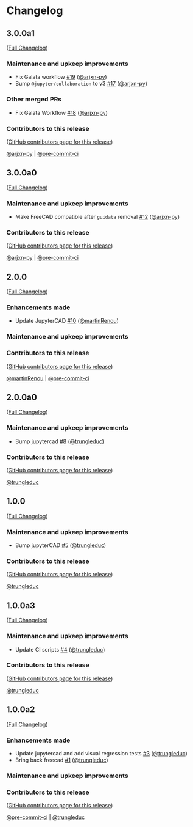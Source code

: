 # Changelog

<!-- <START NEW CHANGELOG ENTRY> -->

## 3.0.0a1

([Full Changelog](https://github.com/jupytercad/JupyterCAD-FreeCAD/compare/v3.0.0a0...f011fd8d0b58f1568cbf25ac4ea6d8596a97799c))

### Maintenance and upkeep improvements

- Fix Galata workflow [#19](https://github.com/jupytercad/JupyterCAD-FreeCAD/pull/19) ([@arjxn-py](https://github.com/arjxn-py))
- Bump `@jupyter/collaboration` to v3 [#17](https://github.com/jupytercad/JupyterCAD-FreeCAD/pull/17) ([@arjxn-py](https://github.com/arjxn-py))

### Other merged PRs

- Fix Galata Workflow [#18](https://github.com/jupytercad/JupyterCAD-FreeCAD/pull/18) ([@arjxn-py](https://github.com/arjxn-py))

### Contributors to this release

([GitHub contributors page for this release](https://github.com/jupytercad/JupyterCAD-FreeCAD/graphs/contributors?from=2024-10-09&to=2024-11-04&type=c))

[@arjxn-py](https://github.com/search?q=repo%3Ajupytercad%2FJupyterCAD-FreeCAD+involves%3Aarjxn-py+updated%3A2024-10-09..2024-11-04&type=Issues) | [@pre-commit-ci](https://github.com/search?q=repo%3Ajupytercad%2FJupyterCAD-FreeCAD+involves%3Apre-commit-ci+updated%3A2024-10-09..2024-11-04&type=Issues)

<!-- <END NEW CHANGELOG ENTRY> -->

## 3.0.0a0

([Full Changelog](https://github.com/jupytercad/JupyterCAD-FreeCAD/compare/v2.0.0...4f1234a586a5857215eb428bbd6399a3d427545f))

### Maintenance and upkeep improvements

- Make FreeCAD compatible after `guidata` removal [#12](https://github.com/jupytercad/JupyterCAD-FreeCAD/pull/12) ([@arjxn-py](https://github.com/arjxn-py))

### Contributors to this release

([GitHub contributors page for this release](https://github.com/jupytercad/JupyterCAD-FreeCAD/graphs/contributors?from=2024-07-02&to=2024-10-09&type=c))

[@arjxn-py](https://github.com/search?q=repo%3Ajupytercad%2FJupyterCAD-FreeCAD+involves%3Aarjxn-py+updated%3A2024-07-02..2024-10-09&type=Issues) | [@pre-commit-ci](https://github.com/search?q=repo%3Ajupytercad%2FJupyterCAD-FreeCAD+involves%3Apre-commit-ci+updated%3A2024-07-02..2024-10-09&type=Issues)

## 2.0.0

([Full Changelog](https://github.com/jupytercad/JupyterCAD-FreeCAD/compare/v2.0.0a0...c7b2060ae1754a4061916d8e0c5f00dd5bcd58c1))

### Enhancements made

- Update JupyterCAD [#10](https://github.com/jupytercad/JupyterCAD-FreeCAD/pull/10) ([@martinRenou](https://github.com/martinRenou))

### Maintenance and upkeep improvements

### Contributors to this release

([GitHub contributors page for this release](https://github.com/jupytercad/JupyterCAD-FreeCAD/graphs/contributors?from=2024-02-28&to=2024-07-02&type=c))

[@martinRenou](https://github.com/search?q=repo%3Ajupytercad%2FJupyterCAD-FreeCAD+involves%3AmartinRenou+updated%3A2024-02-28..2024-07-02&type=Issues) | [@pre-commit-ci](https://github.com/search?q=repo%3Ajupytercad%2FJupyterCAD-FreeCAD+involves%3Apre-commit-ci+updated%3A2024-02-28..2024-07-02&type=Issues)

## 2.0.0a0

([Full Changelog](https://github.com/jupytercad/jupytercad-freecad/compare/v1.0.0...9f98946a94d3867630a106211c30bfb453b1378d))

### Maintenance and upkeep improvements

- Bump jupytercad [#8](https://github.com/jupytercad/jupytercad-freecad/pull/8) ([@trungleduc](https://github.com/trungleduc))

### Contributors to this release

([GitHub contributors page for this release](https://github.com/jupytercad/jupytercad-freecad/graphs/contributors?from=2024-01-12&to=2024-02-28&type=c))

[@trungleduc](https://github.com/search?q=repo%3Ajupytercad%2Fjupytercad-freecad+involves%3Atrungleduc+updated%3A2024-01-12..2024-02-28&type=Issues)

## 1.0.0

([Full Changelog](https://github.com/jupytercad/jupytercad-freecad/compare/v1.0.0a3...9d5186e8d40721b464ca83a7051d4d0a580e932e))

### Maintenance and upkeep improvements

- Bump jupyterCAD [#5](https://github.com/jupytercad/jupytercad-freecad/pull/5) ([@trungleduc](https://github.com/trungleduc))

### Contributors to this release

([GitHub contributors page for this release](https://github.com/jupytercad/jupytercad-freecad/graphs/contributors?from=2024-01-02&to=2024-01-12&type=c))

[@trungleduc](https://github.com/search?q=repo%3Ajupytercad%2Fjupytercad-freecad+involves%3Atrungleduc+updated%3A2024-01-02..2024-01-12&type=Issues)

## 1.0.0a3

([Full Changelog](https://github.com/jupytercad/jupytercad-freecad/compare/v1.0.0a2...819560810e99705f93bbc13bd55c2b5d05a0b013))

### Maintenance and upkeep improvements

- Update CI scripts [#4](https://github.com/jupytercad/jupytercad-freecad/pull/4) ([@trungleduc](https://github.com/trungleduc))

### Contributors to this release

([GitHub contributors page for this release](https://github.com/jupytercad/jupytercad-freecad/graphs/contributors?from=2024-01-02&to=2024-01-02&type=c))

[@trungleduc](https://github.com/search?q=repo%3Ajupytercad%2Fjupytercad-freecad+involves%3Atrungleduc+updated%3A2024-01-02..2024-01-02&type=Issues)

## 1.0.0a2

([Full Changelog](https://github.com/jupytercad/jupytercad-freecad/compare/0f4b13f354b5d2f418f92a5cd36bbd4872b3f26c...199767266111c271179fac9fc41d731297949cfa))

### Enhancements made

- Update jupytercad and add visual regression tests [#3](https://github.com/jupytercad/jupytercad-freecad/pull/3) ([@trungleduc](https://github.com/trungleduc))
- Bring back freecad [#1](https://github.com/jupytercad/jupytercad-freecad/pull/1) ([@trungleduc](https://github.com/trungleduc))

### Maintenance and upkeep improvements

### Contributors to this release

([GitHub contributors page for this release](https://github.com/jupytercad/jupytercad-freecad/graphs/contributors?from=2023-11-17&to=2024-01-02&type=c))

[@pre-commit-ci](https://github.com/search?q=repo%3Ajupytercad%2Fjupytercad-freecad+involves%3Apre-commit-ci+updated%3A2023-11-17..2024-01-02&type=Issues) | [@trungleduc](https://github.com/search?q=repo%3Ajupytercad%2Fjupytercad-freecad+involves%3Atrungleduc+updated%3A2023-11-17..2024-01-02&type=Issues)
